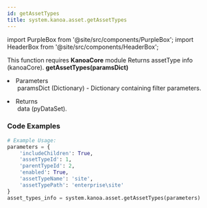 ```yaml
---
id: getAssetTypes
title: system.kanoa.asset.getAssetTypes
---
```


import PurpleBox from '@site/src/components/PurpleBox';
import HeaderBox from '@site/src/components/HeaderBox';

<PurpleBox>This function requires <b>KanoaCore</b> module</PurpleBox>
<HeaderBox header="Description">Returns assetType info (kanoaCore).</HeaderBox>
<HeaderBox header="Syntax">
    <b>getAssetTypes(paramsDict)</b>
    <li> Parameters <br />
        <ul>paramsDict (Dictionary) - Dictionary containing filter parameters.</ul>
    </li>
    <li> Returns <br />
        <ul>data (pyDataSet).</ul>
    </li>
</HeaderBox>

### Code Examples

```python
# Example Usage:
parameters = {
    'includeChildren': True,
    'assetTypeId': 1,
    'parentTypeId': 2,
    'enabled': True,
    'assetTypeName': 'site',
    'assetTypePath': 'enterprise\site'
}
asset_types_info = system.kanoa.asset.getAssetTypes(parameters)


